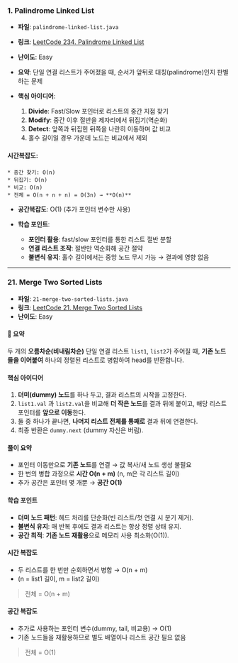 ### 1. Palindrome Linked List

* **파일**: `palindrome-linked-list.java`
* **링크**: [LeetCode 234. Palindrome Linked List](https://leetcode.com/problems/palindrome-linked-list/description/)
* **난이도**: Easy
* **요약**: 단일 연결 리스트가 주어졌을 때, 순서가 앞뒤로 대칭(palindrome)인지 판별하는 문제
* **핵심 아이디어**:

    1. **Divide**: Fast/Slow 포인터로 리스트의 중간 지점 찾기
    2. **Modify**: 중간 이후 절반을 제자리에서 뒤집기(역순화)
    3. **Detect**: 앞쪽과 뒤집힌 뒤쪽을 나란히 이동하며 값 비교
    4. 홀수 길이일 경우 가운데 노드는 비교에서 제외

#### **시간복잡도**:

    * 중간 찾기: O(n)
    * 뒤집기: O(n)
    * 비교: O(n)
    * 전체 = O(n + n + n) = O(3n) → **O(n)**
* **공간복잡도**: O(1) (추가 포인터 변수만 사용)
* **학습 포인트**:

    * **포인터 활용**: fast/slow 포인터를 통한 리스트 절반 분할
    * **연결 리스트 조작**: 절반만 역순화해 공간 절약
    * **불변식 유지**: 홀수 길이에서는 중앙 노드 무시 가능 → 결과에 영향 없음

---
### 21. Merge Two Sorted Lists

* **파일**: `21-merge-two-sorted-lists.java`
* **링크**: [LeetCode 21. Merge Two Sorted Lists](https://leetcode.com/problems/merge-two-sorted-lists/description/)
* **난이도**: Easy

#### 🧩 요약

두 개의 **오름차순(비내림차순)** 단일 연결 리스트 `list1`, `list2`가 주어질 때, **기존 노드들을 이어붙여** 하나의 정렬된 리스트로 병합하여 head를 반환합니다.

#### 핵심 아이디어

1. **더미(dummy) 노드**를 하나 두고, 결과 리스트의 시작을 고정한다.
2. `list1.val` 과 `list2.val`을 비교해 **더 작은 노드**를 결과 뒤에 붙이고, 해당 리스트 포인터를 **앞으로 이동**한다.
3. 둘 중 하나가 끝나면, **나머지 리스트 전체를 통째로** 결과 뒤에 연결한다.
4. 최종 반환은 `dummy.next` (dummy 자신은 버림).

#### 풀이 요약

* 포인터 이동만으로 **기존 노드**를 연결 → 값 복사/새 노드 생성 불필요
* 한 번의 병합 과정으로 **시간 O(n + m)** (n, m은 각 리스트 길이)
* 추가 공간은 포인터 몇 개뿐 → **공간 O(1)**

#### 학습 포인트

* **더미 노드 패턴**: 헤드 처리를 단순화(빈 리스트/첫 연결 시 분기 제거).
* **불변식 유지**: 매 반복 후에도 결과 리스트는 항상 정렬 상태 유지.
* **공간 최적**: **기존 노드 재활용**으로 메모리 사용 최소화(O(1)).

#### 시간 복잡도
- 두 리스트를 한 번만 순회하면서 병합 → O(n + m)
- (n = list1 길이, m = list2 길이)

> 전체 = O(n + m)

#### 공간 복잡도
- 추가로 사용하는 포인터 변수(dummy, tail, 비교용) → O(1)
- 기존 노드들을 재활용하므로 별도 배열이나 리스트 공간 필요 없음

> 전체 = O(1)
